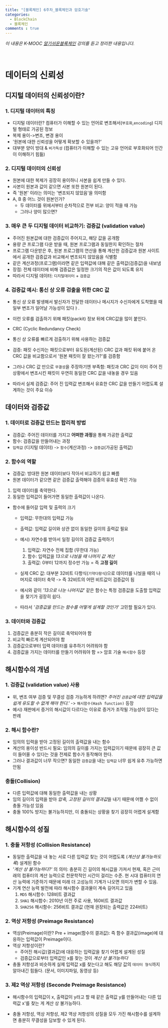 ```yaml
---
title: "[블록체인] 6주차_블록체인과 암호기술"
categories:
  - BlockChain
  - 블록체인
comments : true
---
```

*이 내용은 K-MOOC [알기쉬운블록체인] 강의를 듣고 정리한 내용입니다.*
<br>

[알기쉬운블록체인]: http://www.kmooc.kr/courses/course-v1:SJCU+SJCU01+2019_2/courseware/145ba5714d1246c1b65fe1b081d52db0/e1af1659e74343579fe5727acdfcfbc7/?child=last

<br>

# 데이터의 신뢰성
## 디지털 데이터의 신뢰성이란?
### 1. 디지털 데이터의 특징
- 디지털 데이터란? 컴퓨터가 이해할 수 있는 언어로 변조해서(`부호화`,`encoding`) 디지털 형태로 가공된 정보
- 복제 용이->변조, 변경 용이
- '원본에 대한 신뢰성을 어떻게 확보할 수 있을까?'
- 대부분 양이 방대 & `비가독성` (컴퓨터가 이해할 수 있는 고유 언어로 부호화되어 인간이 이해하기 힘듦)<br>

### 2. 디지털 데이터의 신뢰성
- 원본에 대한 복제가 굉장히 용이하니 사본을 쉽게 만들 수 있다.
- 사본이 원본과 값이 같으면 사본 또한 원본이 된다.
- 즉 '원본' 이라는 의미는 '변조되지 않았음'을 의미함
- A, B 중 어느 것이 원본인가?
  - 두 데이터를 위에서부터 순차적으로 전부 비교: 양이 적을 때 가능
  - 그러나 양이 많으면?<br>


### 3. 매우 큰 두 디지털 데이터 비교하기: 검증값 (validation value)
- 주어진 원본값에 대한 검증값이 주어지고, 해당 값을 공개함
- 용량 큰 프로그램 다운 받을 때, 원본 프로그램과 동일한지 확인하는 절차
- 프로그램 다운받은 후, 원본 프로그램의 연산을 통해 계산한 검증값과 원본 사이트에서 공개한 검증값과 비교해서 변조되지 않았음을 식별함
- 같은 계산과정(프로그램)이라면 같은 입력값에 대해 같은 출력값(검증값)을 내보냄
- 장점: 전체 데이터에 비해 검증값은 일정한 크기의 작은 값이 되도록 유지
- 따라서 디지털 데이터: `디지털데이터` + `검증값`<br>

### 4. 검증값 예시: 통신 상 오류 검출을 위한 CRC 값
- 통신 상 오류 발생해서 발신자가 전달한 데이터나 메시지가 수신자에게 도착했을 때 일부 변조가 일어날 가능성이 있다ㅏ.
- 이런 오류를 검출하기 위해 패킷(packit) 정보 뒤에 CRC값을 많이 붙인다.
- CRC (Cyclic Redundancy Check)
- 통신 상 오류를 빠르게 검출하기 위해 사용하는 검증값
- 검증: 패킷 수신자는 패킷으로부터 유도된(계산된) CRC 값과 패킷 뒤에 붙어 온 CRC 값을 비교함으로서 '원본 패킷이 잘 왔는가?'를 검증함<br>

- 그러나 CRC 값 만으로 `무결성`을 주장하기엔 부족함: 패킷과 CRC 값이 이미 주어 진 상황에서 변조시킨 패킷이 우연히 동일한 CRC 값을 내놓을 경우 있음
- 따라서 실제 검증값: 주어 진 입력값 변조해서 유효한 CRC 값을 만들기 어렵도록 설계하는 것이 주요 이슈<br>

## 데이터와 검증값
### 1. 데이터로 검증값 만드는 합리적 방법
- 검증값: 주어진 데이터를 가지고 **어떠한 과정**을 통해 가공한 출력값
- 함수: 검증값을 만들어내는 과정
- `입력값` (디지털 데이터) -> `함수`(계산과정) -> `검증값`(가공된 출력값)<br>

### 2. 함수의 역할
- 검증값: 방대한 원본 데이터보다 작아서 비교하기 쉽고 빠름
- 원본 데이터가 같으면 같은 검증값 출력해야 검증의 유효성 확인 가능<br>

1. 입력 데이터를 축약한다.
2. 동일한 입력값이 들어가면 동일한 출력값이 나온다.<br>

- 함수에 들어갈 입력 및 출력의 크기
  - 입력값: 무한대의 입력값 가능
  - 출력값: 입력값 길이와 상관 없이 동일한 길이의 출력값 필요
  - 예시) 자연수를 받아서 일정 길이의 검증값 출력하기
    1. 입력값: 자연수 전체 집합 (무한대 가능)
    2. 함수: 입력값을 *13으로 나눴을 때 나머지 값 계산*
    3. 출력값: 0부터 12까지 정수만 가능 = 즉 **고정 길이**<br>

  - 실제 CRC 값: 대부분 32비트 다항식(`기약다항식`)으로 데이터를 나눴을 때의 나머지로 데이터 축약 -> 즉 32비트의 어떤 비트값이 검증값이 됨
  - 예시와 같이 *'13으로 나눈 나머지값'* 같은 함수는 특정 검증값을 도출할 입력값을 찾기가 굉장히 쉽다.
  - 따라서 *'검증값을 만드는 함수를 어떻게 설계할 것인가'* 고민할 필요가 있다.<br>

### 3. 데이터와 검증값
1. 검증값은 충분히 작은 길이로 축약되어야 함
2. 비교적 빠르게 계산되어야 함
3. 검증값으로부터 입력 데이터를 유추하기 어려워야 함
4. 검증값을 가지는 데이터를 만들기 어려워야 함
=> 암호 기술 `해시함수` 등장<br>


## 해시함수의 개념
### 1. 검증값 (validation value) 사용
- 위, 변조 여부 검증 및 무결성 검증 가능하게 하려면? *주어진 `검증값`에 대한 입력값을 쉽게 유도할 수 없게 해야 한다.'*
-> `해시함수(Hash function)` 등장
- 예시) 재판에서 증거의 해시값이 다르다는 이유로 증거가 조작될 가능성이 있다는 판례<br>

### 2. 해시 함수란?
- 임의의 입력을 받아 고정된 길이의 출력값을 내는 함수
- 계산의 용이성 반드시 필요: 임의의 길이를 가지는 입력값이기 때문에 굉장히 큰 값이 들어올 수 있다는 것을 전제로 함수가 동작해야 한다.
- 그러나 결과값이 너무 작으면? 동일한 `검증값`을 내는 `입력값` 너무 쉽게 유추 가능하면 안됨<br>


### 충돌(Collision)
- 다른 입력값에 대해 동일한 출력값을 내는 상황
- 임의 길이의 입력을 받아 *압축, 고정된 길이의 결과값*을 내기 때문에 어쩔 수 없이 충돌 가능성 있음
- 충돌 100% 방지는 불가능하지만, 이 충돌되는 상황을 찾기 굉장히 어렵게 설계함<br>

## 해시함수의 성질
### 1. 충돌 저항성 (Collision Resistance)
- 동일한 출력값을 내 놓는 서로 다른 입력값 찾는 것이 어렵도록 (*계산상 불가능하도록*) 설계된 함수
- *'계산 상 불가능하다?'* 의 의미: 충분히 긴 길이의 해시값을 가져서 현재, 혹은 근미래의 컴퓨터의 계산 능력으로 천문학적인 시간이 걸리는 수준. 현 시대 컴퓨터의 연산 능력에 기준하기 때문에 미래 더 고성능의 기계가 나오면 의미가 변할 수 있음.
- 기계 연산 능력 발전에 따라 해시함수 결과물이 계속 길어지고 있음
  1. `MD5` 해시함수: 128비트 결과값
  2. `SHA1` 해시함수: 2010년 이전 주로 사용, 160비트 결과값
  3. `SHA256` 해시함수: 256비트 결과값 (현재 권장되는 출력값은 224비트)<br>


### 2. 역상 저항성 (Preimage Resistance)
- 역상(Preimage)이란? Pre + image(함수의 결과값): 즉 함수 결과값(image)에 대응하는 입력값이 Preimage이다.
- 역상 저항성이란?
  - 주어진 해시값(결과값)에 대응하는 입력값을 찾기 어렵게 설계된 성질
  - 검증값으로부터 입력값인 x를 찾는 것이 *계산 상 불가능하다*
- 충돌 저항성과 비슷하게 실제 입력값 x를 찾는다고 해도 해당 값의 `데이터 형식`까지 알아내긴 힘들다. (문서, 이미지파일, 동영상 등)<br>


### 3. 제2 역상 저항성 (Seconde Preimage Resistance)
- 해시함수의 입력값이 x, 출력값이 y라고 할 때 같은 출력값 y를 만들어내는 다른 입력값 x'를 찾는 게 계산 상 불가능하다.<br>

- 충돌 저항성, 역상 저항성, 제2 역상 저항성의 성질을 모두 가진 해시함수를 설계하면 충분히 무결성을 담보할 수 있게 된다.<br>
